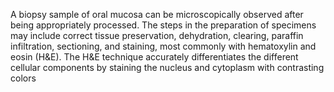 A biopsy sample of oral mucosa can be microscopically observed after being appropriately processed. The steps in the preparation of specimens may include correct tissue preservation, dehydration, clearing, paraffin infiltration, sectioning, and staining, most commonly with hematoxylin and eosin (H&E). The H&E technique accurately differentiates the different cellular components by staining the nucleus and cytoplasm with contrasting colors